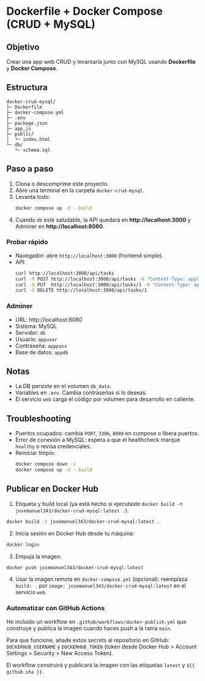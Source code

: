 # Dockerfile + Docker Compose (CRUD + MySQL)

## Objetivo
Crear una app web CRUD  y levantarla junto con MySQL usando **Dockerfile** y **Docker Compose**.

## Estructura
```
docker-crud-mysql/
├─ Dockerfile
├─ docker-compose.yml
├─ .env
├─ package.json
├─ app.js
├─ public/
│  └─ index.html
└─ db/
   └─ schema.sql
```

## Paso a paso
1) Clona o descomprime este proyecto.
2) Abre una terminal en la carpeta `docker-crud-mysql`.
3) Levanta todo:
   ```bash
   docker compose up -d --build
   ```
4) Cuando `db` esté saludable, la API quedará en **http://localhost:3000** y Adminer en **http://localhost:8080**.

### Probar rápido
- Navegador: abre `http://localhost:3000` (frontend simple).
- API:
  ```bash
  curl http://localhost:3000/api/tasks
  curl -X POST http://localhost:3000/api/tasks -H "Content-Type: application/json" -d '{"title":"Nueva tarea"}'
  curl -X PUT  http://localhost:3000/api/tasks/1 -H "Content-Type: application/json" -d '{"done":true}'
  curl -X DELETE http://localhost:3000/api/tasks/1
  ```

### Adminer
- URL: http://localhost:8080
- Sistema: MySQL
- Servidor: `db`
- Usuario: `appuser`
- Contraseña: `apppass`
- Base de datos: `appdb`

## Notas
- La DB persiste en el volumen `db_data`.
- Variables en `.env`. Cambia contraseñas si lo deseas.
- El servicio `web` carga el código por volumen para desarrollo en caliente.

## Troubleshooting
- Puertos ocupados: cambia `PORT`, `3306`, `8080` en compose o libera puertos.
- Error de conexión a MySQL: espera a que el healthcheck marque `healthy` o revisa credenciales.
- Reiniciar limpio:
  ```bash
  docker compose down -v
  docker compose up -d --build
  ```

## Publicar en Docker Hub

1) Etiqueta y build local (ya está hecho si ejecutaste `docker build -t josemanuel343/docker-crud-mysql:latest .`):

```bash
docker build -t josemanuel343/docker-crud-mysql:latest .
```

2) Inicia sesión en Docker Hub desde tu máquina:

```bash
docker login
```

3) Empuja la imagen:

```bash
docker push josemanuel343/docker-crud-mysql:latest
```

4) Usar la imagen remota en `docker-compose.yml` (opcional): reemplaza `build: .` por `image: josemanuel343/docker-crud-mysql:latest` en el servicio `web`.

### Automatizar con GitHub Actions

He incluido un workflow en `.github/workflows/docker-publish.yml` que construye y publica la imagen cuando haces push a la rama `main`.

Para que funcione, añade estos secrets al repositorio en GitHub: `DOCKERHUB_USERNAME` y `DOCKERHUB_TOKEN` (token desde Docker Hub > Account Settings > Security > New Access Token).

El workflow construirá y publicará la imagen con las etiquetas `latest` y `${{ github.sha }}`.

